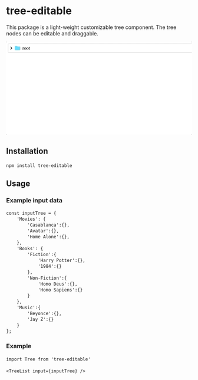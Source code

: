 # tree-editable

This package is a light-weight customizable tree component.
The tree nodes can be editable and draggable.

![](example.gif)

## Installation

    npm install tree-editable



## Usage
### Example input data

    const inputTree = {
        'Movies': {
            'Casablanca':{},
            'Avatar':{},
            'Home Alone':{},
        },
        'Books': {
            'Fiction':{
                'Harry Potter':{},
                '1984':{}
            },
            'Non-Fiction':{
                'Homo Deus':{},
                'Homo Sapiens':{}
            }
        },
        'Music':{
            'Beyonce':{},
            'Jay Z':{}
        }
    };

### Example
    import Tree from 'tree-editable'

    <TreeList input={inputTree} />
